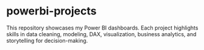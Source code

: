 # powerbi-projects
This repository showcases my Power BI dashboards. Each project highlights skills in data cleaning, modeling, DAX, visualization, business analytics, and storytelling for decision-making.
